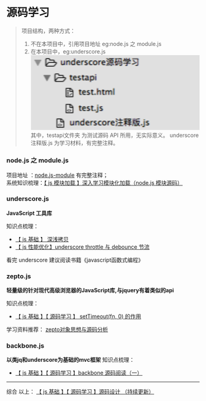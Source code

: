 # 源码学习

> 项目结构，两种方式：
>   1. 不在本项目中，引用项目地址 eg:node.js 之 module.js
>   2. 在本项目中，eg:underscore.js  
>   ![目录结构](image/de65e327-cca2-4593-90b9-5630363dde3e.png) </br>
	其中，testapi文件夹 为测试源码 API 所用，无实际意义。
	underscore注释版.js 为学习材料，有完整注释。




### node.js 之 module.js 
项目地址 ：[node.js-module](https://github.com/JiayiLi/node.js-module)  有完整注释；</br>
系统知识梳理：[【 js 模块加载 】深入学习模块化加载（node.js 模块源码）](http://www.cnblogs.com/lijiayi/p/js_node_module.html) 

### underscore.js  
**JavaScript 工具库**

知识点梳理：
- [【 js 基础 】 深浅拷贝](http://www.cnblogs.com/lijiayi/p/jsdeeepcopy.html)
- [【 js 性能优化】underscore throttle 与 debounce 节流](http://www.cnblogs.com/lijiayi/p/jsoptimise1.html)

看完 underscore 建议阅读书籍《javascript函数式编程》

### zepto.js
**轻量级的针对现代高级浏览器的JavaScript库,与jquery有着类似的api**

知识点梳理：
- [【 js 基础 】【 源码学习 】 setTimeout(fn, 0) 的作用](http://www.cnblogs.com/lijiayi/p/setTimeout0.html)


学习资料推荐：
[zepto对象思想与源码分析](https://www.kancloud.cn/wangfupeng/zepto-design-srouce/173682)



### backbone.js
**以类jq和underscore为基础的mvc框架**
知识点梳理：
- [【 js 基础 】【 源码学习 】backbone 源码阅读（一）](http://www.cnblogs.com/lijiayi/p/backbone1.html)



------

综合 以上：
[【 js 基础 】【 源码学习 】源码设计 （持续更新）](http://www.cnblogs.com/lijiayi/p/sourcecode.html)

